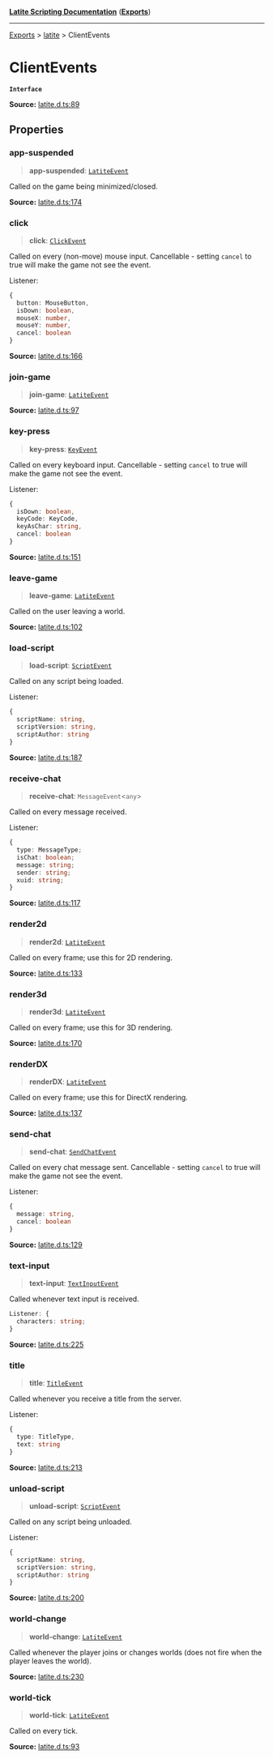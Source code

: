 [**Latite Scripting Documentation**](../../README.md) ([**Exports**](../../exports.md))

---

[Exports](../../exports.md) > [latite](../index.md) > ClientEvents

# ClientEvents

**`Interface`**

**Source:** [latite.d.ts:89](https://github.com/LatiteScripting/latitescripting.github.io/blob/d29f363/definitions/latite.d.ts#L89)

## Properties

### app-suspended

> **app-suspended**: [`LatiteEvent`](interface.LatiteEvent.md)

Called on the game being minimized/closed.

**Source:** [latite.d.ts:174](https://github.com/LatiteScripting/latitescripting.github.io/blob/d29f363/definitions/latite.d.ts#L174)

### click

> **click**: [`ClickEvent`](interface.ClickEvent.md)

Called on every (non-move) mouse input. Cancellable - setting `cancel` to true will make the game not see the event.

Listener:

```ts
{
  button: MouseButton,
  isDown: boolean,
  mouseX: number,
  mouseY: number,
  cancel: boolean
}
```

**Source:** [latite.d.ts:166](https://github.com/LatiteScripting/latitescripting.github.io/blob/d29f363/definitions/latite.d.ts#L166)

### join-game

> **join-game**: [`LatiteEvent`](interface.LatiteEvent.md)

**Source:** [latite.d.ts:97](https://github.com/LatiteScripting/latitescripting.github.io/blob/d29f363/definitions/latite.d.ts#L97)

### key-press

> **key-press**: [`KeyEvent`](interface.KeyEvent.md)

Called on every keyboard input. Cancellable - setting `cancel` to true will make the game not see the event.

Listener:

```ts
{
  isDown: boolean,
  keyCode: KeyCode,
  keyAsChar: string,
  cancel: boolean
}
```

**Source:** [latite.d.ts:151](https://github.com/LatiteScripting/latitescripting.github.io/blob/d29f363/definitions/latite.d.ts#L151)

### leave-game

> **leave-game**: [`LatiteEvent`](interface.LatiteEvent.md)

Called on the user leaving a world.

**Source:** [latite.d.ts:102](https://github.com/LatiteScripting/latitescripting.github.io/blob/d29f363/definitions/latite.d.ts#L102)

### load-script

> **load-script**: [`ScriptEvent`](interface.ScriptEvent.md)

Called on any script being loaded.

Listener:

```ts
{
  scriptName: string,
  scriptVersion: string,
  scriptAuthor: string
}
```

**Source:** [latite.d.ts:187](https://github.com/LatiteScripting/latitescripting.github.io/blob/d29f363/definitions/latite.d.ts#L187)

### receive-chat

> **receive-chat**: `MessageEvent`\<`any`\>

Called on every message received.

Listener:

```ts
{
  type: MessageType;
  isChat: boolean;
  message: string;
  sender: string;
  xuid: string;
}
```

**Source:** [latite.d.ts:117](https://github.com/LatiteScripting/latitescripting.github.io/blob/d29f363/definitions/latite.d.ts#L117)

### render2d

> **render2d**: [`LatiteEvent`](interface.LatiteEvent.md)

Called on every frame; use this for 2D rendering.

**Source:** [latite.d.ts:133](https://github.com/LatiteScripting/latitescripting.github.io/blob/d29f363/definitions/latite.d.ts#L133)

### render3d

> **render3d**: [`LatiteEvent`](interface.LatiteEvent.md)

Called on every frame; use this for 3D rendering.

**Source:** [latite.d.ts:170](https://github.com/LatiteScripting/latitescripting.github.io/blob/d29f363/definitions/latite.d.ts#L170)

### renderDX

> **renderDX**: [`LatiteEvent`](interface.LatiteEvent.md)

Called on every frame; use this for DirectX rendering.

**Source:** [latite.d.ts:137](https://github.com/LatiteScripting/latitescripting.github.io/blob/d29f363/definitions/latite.d.ts#L137)

### send-chat

> **send-chat**: [`SendChatEvent`](interface.SendChatEvent.md)

Called on every chat message sent. Cancellable - setting `cancel` to true will make the game not see the event.

Listener:

```ts
{
  message: string,
  cancel: boolean
}
```

**Source:** [latite.d.ts:129](https://github.com/LatiteScripting/latitescripting.github.io/blob/d29f363/definitions/latite.d.ts#L129)

### text-input

> **text-input**: [`TextInputEvent`](interface.TextInputEvent.md)

Called whenever text input is received.

```ts
Listener: {
  characters: string;
}
```

**Source:** [latite.d.ts:225](https://github.com/LatiteScripting/latitescripting.github.io/blob/d29f363/definitions/latite.d.ts#L225)

### title

> **title**: [`TitleEvent`](interface.TitleEvent.md)

Called whenever you receive a title from the server.

Listener:

```ts
{
  type: TitleType,
  text: string
}
```

**Source:** [latite.d.ts:213](https://github.com/LatiteScripting/latitescripting.github.io/blob/d29f363/definitions/latite.d.ts#L213)

### unload-script

> **unload-script**: [`ScriptEvent`](interface.ScriptEvent.md)

Called on any script being unloaded.

Listener:

```ts
{
  scriptName: string,
  scriptVersion: string,
  scriptAuthor: string
}
```

**Source:** [latite.d.ts:200](https://github.com/LatiteScripting/latitescripting.github.io/blob/d29f363/definitions/latite.d.ts#L200)

### world-change

> **world-change**: [`LatiteEvent`](interface.LatiteEvent.md)

Called whenever the player joins or changes worlds (does not fire when the player leaves the world).

**Source:** [latite.d.ts:230](https://github.com/LatiteScripting/latitescripting.github.io/blob/d29f363/definitions/latite.d.ts#L230)

### world-tick

> **world-tick**: [`LatiteEvent`](interface.LatiteEvent.md)

Called on every tick.

**Source:** [latite.d.ts:93](https://github.com/LatiteScripting/latitescripting.github.io/blob/d29f363/definitions/latite.d.ts#L93)
